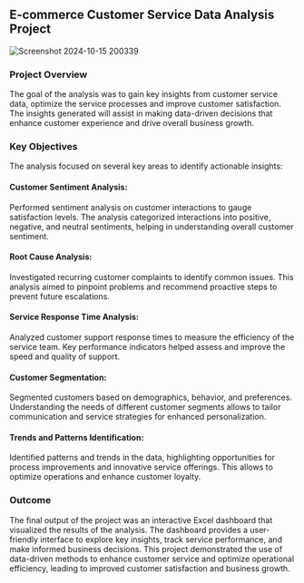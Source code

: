 ## E-commerce Customer Service Data Analysis Project

![Screenshot 2024-10-15 200339](https://github.com/user-attachments/assets/064f764a-ae5c-4b07-8346-48d2895a8b09)


### Project Overview
The goal of the analysis was to gain key insights from customer service data, optimize the service processes and improve customer satisfaction. The insights generated will assist in making data-driven decisions that enhance customer experience and drive overall business growth.

### Key Objectives
The analysis focused on several key areas to identify actionable insights:

#### Customer Sentiment Analysis:
Performed sentiment analysis on customer interactions to gauge satisfaction levels. The analysis categorized interactions into positive, negative, and neutral sentiments, helping in understanding overall customer sentiment.

#### Root Cause Analysis:
Investigated recurring customer complaints to identify common issues. This analysis aimed to pinpoint problems and recommend proactive steps to prevent future escalations.

#### Service Response Time Analysis:
Analyzed customer support response times to measure the efficiency of the service team. Key performance indicators helped assess and improve the speed and quality of support.

#### Customer Segmentation:
Segmented customers based on demographics, behavior, and preferences. Understanding the needs of different customer segments allows to tailor communication and service strategies for enhanced personalization.

#### Trends and Patterns Identification:
Identified patterns and trends in the data, highlighting opportunities for process improvements and innovative service offerings. This allows to optimize operations and enhance customer loyalty.

### Outcome
The final output of the project was an interactive Excel dashboard that visualized the results of the analysis. The dashboard provides a user-friendly interface to explore key insights, track service performance, and make informed business decisions. This project demonstrated the use of data-driven methods to enhance customer service and optimize operational efficiency, leading to improved customer satisfaction and business growth.
